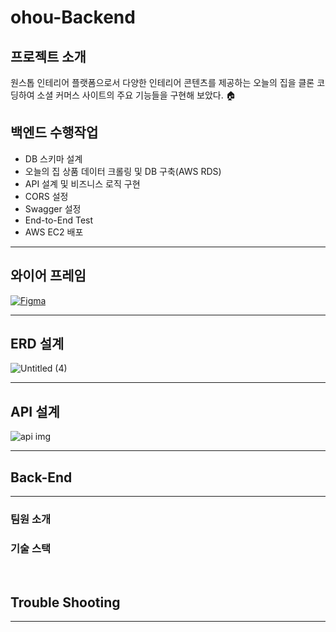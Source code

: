 # ohou-Backend

## 프로젝트 소개
원스톱 인테리어 플랫폼으로서 다양한 인테리어 콘텐츠를 제공하는 오늘의 집을 클론 코딩하여 소셜 커머스 사이트의 주요 기능들을 구현해 보았다. 🏠


## 백엔드 수행작업

- DB 스키마 설계
- 오늘의 집 상품 데이터 크롤링 및 DB 구축(AWS RDS)
- API 설계 및 비즈니스 로직 구현
- CORS 설정
- Swagger 설정
- End-to-End Test
- AWS EC2 배포
<hr>



## 와이어 프레임

[![Figma](https://user-images.githubusercontent.com/93498724/146488344-782d62c7-c010-47e2-83cb-5be70cfc4a91.png)](https://www.figma.com/file/fFlzAvcm2FpFSlUiOPCLu4/7조-오늘의-집?node-id=0%3A1)
<hr>


## ERD 설계

![Untitled (4)](https://user-images.githubusercontent.com/22443546/146488325-784be331-4bf5-4372-bac8-ff2efacf8a56.png)
<hr>


## API 설계

![api img](https://user-images.githubusercontent.com/93498724/146489080-5c731fd0-69c3-4e4b-b07a-14ca85e52875.png)

<hr>


## Back-End 
<hr>

### 팀원 소개

### 기술 스택
<br>

## Trouble Shooting
<hr>
